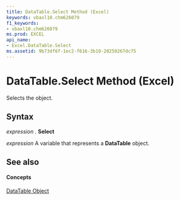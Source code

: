 ```yaml
---
title: DataTable.Select Method (Excel)
keywords: vbaxl10.chm626079
f1_keywords:
- vbaxl10.chm626079
ms.prod: EXCEL
api_name:
- Excel.DataTable.Select
ms.assetid: 9b73df6f-1ec2-f616-3b10-20259267dc75
---
```



# DataTable.Select Method (Excel)

Selects the object.


## Syntax

 _expression_ . **Select**

 _expression_ A variable that represents a **DataTable** object.


## See also


#### Concepts


[DataTable Object](datatable-object-excel.md)

